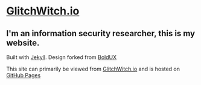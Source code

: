 # [GlitchWitch.io](https://glitchwitch.io/)
## I'm an information security researcher, this is my website.

Built with [Jekyll](https://github.com/jekyll/jekyll). Design forked from [BoldUX](https://github.com/glitchwitchsec/boldux)

This site can primarily be viewed from [GlitchWitch.io](https://glitchwitch.io/) and is hosted on [GitHub Pages](https://pages.github.com/)
